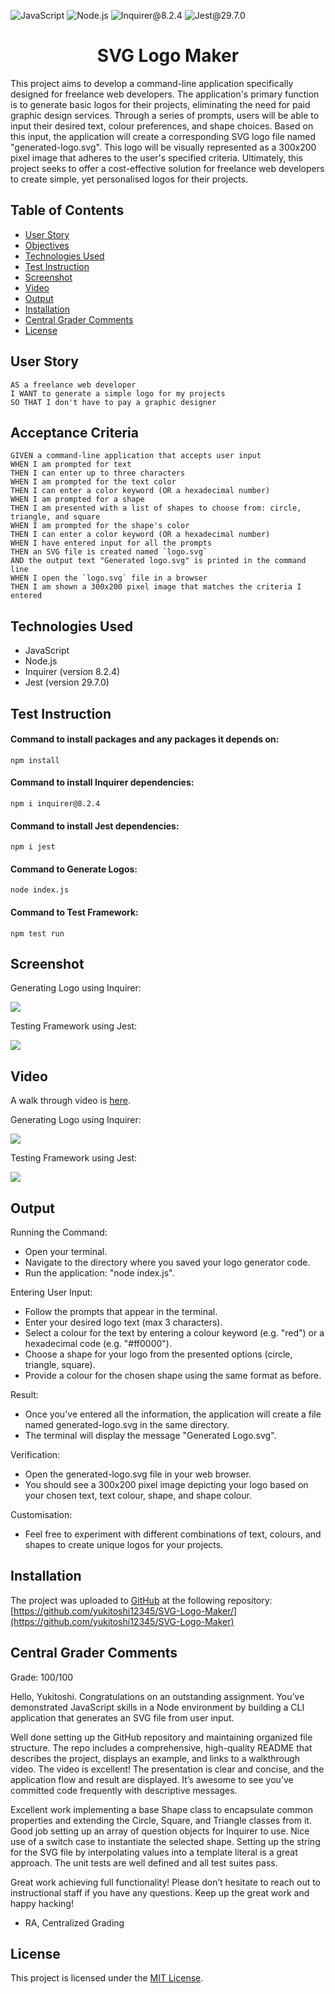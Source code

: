 ![JavaScript](https://img.shields.io/badge/JavaScript-orange) ![Node.js](https://img.shields.io/badge/Node.js-blue) ![Inquirer@8.2.4](https://img.shields.io/badge/Inquirer@8.2.4-green) ![Jest@29.7.0](https://img.shields.io/badge/Jest@29.7.0-red)

<h1 align = "center"> SVG Logo Maker </h1>
This project aims to develop a command-line application specifically designed for freelance web developers. The application's primary function is to generate basic logos for their projects, eliminating the need for paid graphic design services. Through a series of prompts, users will be able to input their desired text, colour preferences, and shape choices. Based on this input, the application will create a corresponding SVG logo file named "generated-logo.svg". This logo will be visually represented as a 300x200 pixel image that adheres to the user's specified criteria. Ultimately, this project seeks to offer a cost-effective solution for freelance web developers to create simple, yet personalised logos for their projects.

## Table of Contents
- [User Story](#user-story)
- [Objectives](#objectives)
- [Technologies Used](#technologies-used)
- [Test Instruction](#test-instruction)
- [Screenshot](#screenshot)
- [Video](#video)
- [Output](#output)
- [Installation](#installation)
- [Central Grader Comments](#central-grader-comments)
- [License](#license)

## User Story
```
AS a freelance web developer
I WANT to generate a simple logo for my projects
SO THAT I don't have to pay a graphic designer
```

## Acceptance Criteria
```
GIVEN a command-line application that accepts user input
WHEN I am prompted for text
THEN I can enter up to three characters
WHEN I am prompted for the text color
THEN I can enter a color keyword (OR a hexadecimal number)
WHEN I am prompted for a shape
THEN I am presented with a list of shapes to choose from: circle, triangle, and square
WHEN I am prompted for the shape's color
THEN I can enter a color keyword (OR a hexadecimal number)
WHEN I have entered input for all the prompts
THEN an SVG file is created named `logo.svg`
AND the output text "Generated logo.svg" is printed in the command line
WHEN I open the `logo.svg` file in a browser
THEN I am shown a 300x200 pixel image that matches the criteria I entered
```

## Technologies Used
- JavaScript
- Node.js
- Inquirer (version 8.2.4)
- Jest (version 29.7.0)

## Test Instruction
#### Command to install packages and any packages it depends on:
`
npm install
`

#### Command to install Inquirer dependencies:
`
npm i inquirer@8.2.4
`

#### Command to install Jest dependencies:
`
npm i jest
`

#### Command to Generate Logos:
`
node index.js
`

#### Command to Test Framework:
`
npm test run
`

## Screenshot
Generating Logo using Inquirer:

![](./assets/images/screenshot.png)

Testing Framework using Jest:

![](./assets/images/testing-jest.png)

## Video
A walk through video is [here](https://www.youtube.com/watch?v=4rrexRqA8f0).

Generating Logo using Inquirer:

![](./assets/videos/screenrecord.gif)

Testing Framework using Jest:

![](./assets/videos/testing-jest.gif)

## Output
Running the Command:
- Open your terminal.
- Navigate to the directory where you saved your logo generator code.
- Run the application: "node index.js".

Entering User Input:
- Follow the prompts that appear in the terminal.
- Enter your desired logo text (max 3 characters).
- Select a colour for the text by entering a colour keyword (e.g. "red") or a hexadecimal code (e.g. "#ff0000").
- Choose a shape for your logo from the presented options (circle, triangle, square).
- Provide a colour for the chosen shape using the same format as before.

Result:
- Once you've entered all the information, the application will create a file named generated-logo.svg in the same directory.
- The terminal will display the message "Generated Logo.svg".

Verification:
- Open the generated-logo.svg file in your web browser.
- You should see a 300x200 pixel image depicting your logo based on your chosen text, text colour, shape, and shape colour.

Customisation:
- Feel free to experiment with different combinations of text, colours, and shapes to create unique logos for your projects.

## Installation
The project was uploaded to [GitHub](https://github.com/) at the following repository:
[https://github.com/yukitoshi12345/SVG-Logo-Maker/](https://github.com/yukitoshi12345/SVG-Logo-Maker)

## Central Grader Comments
Grade: 100/100

Hello, Yukitoshi. Congratulations on an outstanding assignment. You’ve demonstrated JavaScript skills in a Node environment by building a CLI application that generates an SVG file from user input.

Well done setting up the GitHub repository and maintaining organized file structure. The repo includes a comprehensive, high-quality README  that describes the project, displays an example, and links to a walkthrough video. The video is excellent! The presentation is clear and concise, and the application flow and result are displayed. It’s awesome to see you’ve committed code frequently with descriptive messages.

Excellent work implementing a base Shape class to encapsulate common properties and extending the Circle, Square, and Triangle classes from it. Good job setting up an array of question objects for Inquirer to use. Nice use of a switch case to instantiate the selected shape. Setting up the string for the SVG file by interpolating values into a template literal is a great approach. The unit tests are well defined and all test suites pass.

Great work achieving full functionality! Please don’t hesitate to reach out to instructional staff if you have any questions. Keep up the great work and happy hacking! 

- RA, Centralized Grading

## License
This project is licensed under the [MIT License](https://github.com/Yukitoshi12345/SVG-Logo-Maker/blob/main/LICENSE).